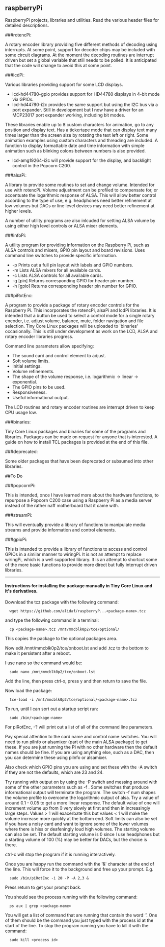 ## raspberryPi

RaspberryPi projects, libraries and utilities. Read the various header files for detailed descriptions.

###rotencPi:

A rotary encoder library providing five different methods of decoding using interrupts. At some point, support for decoder chips may be included with some circuit diagrams. At the moment the decoding routines are interrupt driven but set a global variable that still needs to be polled. It is anticipated that the code will change to avoid this at some point.

###lcdPi:

Various libraries providing support for some LCD displays. 

* lcd-hd44780-gpio provides support for HD44780 displays in 4-bit mode via GPIOs.
* lcd-hd44780-i2c provides the same support but using the I2C bus via a port expander. Still in development but I now have a driver for an MCP23017 port expander working, including bit modes.

These libraries enable up to 8 custom characters for animation, go to any position and display text. Has a tickertape mode that can display text many times larger than the screen size by rotating the text left or right. Some animation examples using custom characters and threading are included. A function to display formattable date and time information with simple animation such as blinking colons between numbers is also provided.

* lcd-amg19264-i2c will provide support for the display, and backlight control in the Popcorn C200.

###alsaPi:

A library to provide some routines to set and change volume. Intended for use with rotencPi. Volume adjustment can be profiled to compensate for, or accentuate the logarithmic response of ALSA. This will allow better control according to the type of use, e.g. headphones need better refinement at low volumes but DACs or line level devices may need better refinement at higher levels.

A number of utility programs are also inlcuded for setting ALSA volume by using either high level controls or ALSA mixer elements.

###infoPi:

A utility program for providing information on the Raspberry Pi, such as ALSA controls and mixers, GPIO pin layout and board revisions. Uses command line switches to provide specific information. 

* -p Prints out a full pin layout with labels and GPIO numbers.
* -m Lists ALSA mixers for all available cards.
* -c Lists ALSA controls for all available cards.
* -g [pin] Returns corresponding GPIO for header pin number.
* -h [gpio] Returns corresponding header pin number for GPIO.

###piRotEnc:

A program to provide a package of rotary encoder controls for the Raspberry Pi. This incorporates the rotencPi, alsaPi and lcdPi libraries. It is intended that a button be used to select a control mode for a single rotary encoder, i.e. adjust volume, balance, mute, folder navigation and file selection. Tiny Core Linux packages will be uploaded to 'binaries' occasionally. This is still under development as work on the LCD, ALSA and rotary encoder libraries progress.

Command line parameters allow specifying:

* The sound card and control element to adjust.
* Soft volume limits.
* Initial settings.
* Volume refinements.
* The shape of the volume response, i.e. logarithmic -> linear -> exponential.
* The GPIO pins to be used.
* Responsiveness.
* Useful informational output.

The LCD routines and rotary encoder routines are interrupt driven to keep CPU usage low.

###binaries:

Tiny Core Linux packages and binaries for some of the programs and libraries. Packages can be made on request for anyone that is interested. A guide on how to install TCL packages is provided at the end of this file. 

###deprecated:

Some older packages that have been deprecated or subsumed into other libraries.

##To Do

###popcornPi:

This is intended, once I have learned more about the hardware functions, to repurpose a Popcorn C200 case using a Raspberry Pi as a media server instead of the rather naff motherboard that it came with.

###streamPi:

This will eventually provide a library of functions to manipulate media streams and provide information and control elements.

###gpioPi:

This is intended to provide a library of functions to access and control GPIOs in a similar manner to wiringPi. It is not an attempt to replace wiringPi, which is a well supported library. It is an attempt to shortcut some of the more basic functions to provide more direct but fully interrupt driven libraries.

---
#### Instructions for installing the package manually in Tiny Core Linux and it's derivatives.

Download the tcz package with the following command:

      wget https://github.com/alidaf/raspberryP...<package-name>.tcz

and type the following command in a terminal:

      cp <package-name>.tcz /mnt/mmcblk0p2/tce/optional/

This copies the package to the optional packages area.

Now edit /mnt/mmcblk0p2/tce/onboot.lst and add <package-name>.tcz to the bottom to make it persistent after 
a reboot.

I use nano so the command would be:

      sudo nano /mnt/mmcblk0p2/tce/onboot.lst

Add the line, then press ctrl-x, press y and then return to save the file.

Now load the package:

      tce-load -i /mnt/mmcblk0p2/tce/optional/<package-name>.tcz

To run, until I can sort out a startup script run:

      sudo /bin/<package-name>

For piRotEnc, -? will print out a list of all of the command line parameters.

Pay special attention to the card name and control name switches. You will need to run piInfo or alsamixer (part of the main ALSA package) to get these. If you are just running the Pi with no other hardware then the default names should be fine. If you are using anything else, such as a DAC, then you can determine these using piInfo or alsamixer.

Also check which GPIO pins you are using and set these with the -A switch if they are not the defaults, 
which are 23 and 24.

Try running with output on by using the -P switch and messing around with some of the other parameters such 
as -f <num>. Some switches that produce informational output will terminate the program. The switch -f num 
shapes the volume profile to overcome the logarithmic output of alsa. Try a value of around 0.1 - 0.05 to get a 
more linear response. The default value of one will increment volume up from 0 very slowly at first and then in 
increasingly large steps. Values > 1 will exacerbate this but values < 1 will make the volume increase more 
quickly at the bottom end. Soft limits can also be set if you have a noisy card and want to ignore some of the 
lower volumes where there is hiss or deafeningly loud high volumes. The starting volume can also be set. The default starting volume is 0 since I use headphones but a starting 
volume of 100 (%) may be better for DACs, but the choice is there.

ctrl-c will stop the program if it is running interactively.

Once you are happy run the command with the '&' character at the end of the line. This will force it to the 
background and free up your prompt. E.g.

      sudo /bin/piRotEnc -i 20 -P -A 2,3 &

Press return to get your prompt back.

You should see the process running with the following command:

      ps aux | grep <package-name>

You will get a list of command that are running that contain the word ‘<package-name>’. One of them should be the 
command you just typed with the process id at the start of the line. To stop the program running you have to kill 
it with the command:

      sudo kill <process id>

